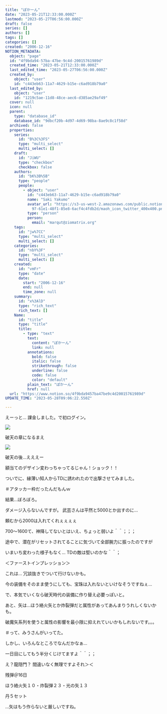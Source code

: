 ```yaml
---
title: "ぽかーん"
date: "2023-05-21T12:33:00.000Z"
lastmod: "2023-05-27T06:56:00.000Z"
draft: false
series: []
authors: []
tags: []
categories: []
created: "2006-12-16"
NOTION_METADATA:
  object: "page"
  id: "4f9bda94-57ba-47be-9c4d-20015761989d"
  created_time: "2023-05-21T12:33:00.000Z"
  last_edited_time: "2023-05-27T06:56:00.000Z"
  created_by:
    object: "user"
    id: "c443eb63-11a7-4629-b15e-c6ad918b79a0"
  last_edited_by:
    object: "user"
    id: "1219c5ae-11d8-48ce-aec6-d385ae29af49"
  cover: null
  icon: null
  parent:
    type: "database_id"
    database_id: "9dbcf20b-4d97-4d69-98ba-8ae9c8c1f58d"
  archived: false
  properties:
    series:
      id: "B%3C%3FS"
      type: "multi_select"
      multi_select: []
    draft:
      id: "JiWU"
      type: "checkbox"
      checkbox: false
    authors:
      id: "bK%3B%5B"
      type: "people"
      people:
        - object: "user"
          id: "c443eb63-11a7-4629-b15e-c6ad918b79a0"
          name: "Saki Yakumo"
          avatar_url: "https://s3-us-west-2.amazonaws.com/public.notion-static.com/3ad1c4\
            97-61e1-48f1-85e8-6acf4c4fdb2d/maoh_icon_twitter_400x400.png"
          type: "person"
          person:
            email: "marqut@ziomatrix.org"
    tags:
      id: "jw%7CC"
      type: "multi_select"
      multi_select: []
    categories:
      id: "nbY%3F"
      type: "multi_select"
      multi_select: []
    created:
      id: "vmFr"
      type: "date"
      date:
        start: "2006-12-16"
        end: null
        time_zone: null
    summary:
      id: "x%3AlD"
      type: "rich_text"
      rich_text: []
    Name:
      id: "title"
      type: "title"
      title:
        - type: "text"
          text:
            content: "ぽかーん"
            link: null
          annotations:
            bold: false
            italic: false
            strikethrough: false
            underline: false
            code: false
            color: "default"
          plain_text: "ぽかーん"
          href: null
  url: "https://www.notion.so/4f9bda9457ba47be9c4d20015761989d"
UPDATE_TIME: "2023-05-28T09:06:22.550Z"

---
```

<link rel="stylesheet" href="https://cdn.jsdelivr.net/npm/katex@0.16.2/dist/katex.min.css" integrity="sha384-bYdxxUwYipFNohQlHt0bjN/LCpueqWz13HufFEV1SUatKs1cm4L6fFgCi1jT643X" crossorigin="anonymous">


えーっと… 課金しました。で初ログイン。


![](//ziomatrix.org/wp-content/gw-20060902-011908.thumbnail.jpg)


破天の章になるまえ


![](//ziomatrix.org/wp-content/gw-20061215-214653.thumbnail.jpg)


破天の後…えええー


額当てのデザイン変わっちゃってるじゃん！ショック！！


ついでに、縁薄い知人からTDに誘われたので出撃させてみました。


＃アタッカー枠だったんだもんｗ


結果…ぼろぼろ。


ダメージ入らないんですが。 武芸さんは平然と5000とか出すのに…


頼むから2000は入れてくれぇぇぇぇ


700～1600て、神降してないとはいえ、ちょっと弱いよ＾＾；；；


途中で、潜在がリセットされてることに気づいて全部腕力に振ったのですが


いまいち変わった様子もなく… TDの敵は堅いのかな＾＾；


＜ファーストインプレッション＞


これは… 冗談抜きでついて行けないかも。


今の装備をそのまま使うにしても、宝珠は入れないといけなそうですねぇ…


で、本気でいくなら破天時代の装備に作り替え必要っぽいと。


あと、矢は…ほう絡火矢とか炸裂弾だと属性があってあんまりうれしくないかも。


破魔矢系列を使うと属性の影響を最小限に抑えれていいかもしれないです。。。


＃って、みうさんがいってた。


しかし、いろんなところでなんだかなぁ…


一日目にしてもう半分くじけてますよ＾＾；；


え？龍隠門？ 間違いなく無理ですよそれ＞＜


残弾＠16日


ほう絡火矢１０・炸裂弾２３・光の矢１３


丹５セット


…矢はもう作らないと厳しいですね。

